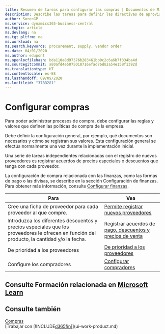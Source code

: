 ```yaml
---
title: Resumen de tareas para configurar las compras | Documentos de Microsoft
description: Describe las tareas para definir las directivas de aprovisionamiento de su empresa y configurar sus procesos de compra.
author: SorenGP
ms.service: dynamics365-business-central
ms.topic: article
ms.devlang: na
ms.tgt_pltfrm: na
ms.workload: na
ms.search.keywords: procurement, supply, vendor order
ms.date: 04/01/2020
ms.author: edupont
ms.openlocfilehash: bda110a8d97376b283461bb0c2c6a6b7f334ba4d
ms.sourcegitcommit: a80afd4e5075018716efad76d82a54e158f1392d
ms.translationtype: HT
ms.contentlocale: es-ES
ms.lasthandoff: 09/09/2020
ms.locfileid: "3783281"
---
```

# <a name="setting-up-purchasing"></a>Configurar compras
Para poder administrar procesos de compra, debe configurar las reglas y valores que definen las políticas de compra de la empresa.

Debe definir la configuración general, por ejemplo, qué documentos son necesarios y cómo se registran sus valores. Esta configuración general se efectúa normalmente una vez durante la implementación inicial.

Una serie de tareas independientes relacionadas con el registro de nuevos proveedores es registrar acuerdos de precios especiales o descuentos que tenga con cada proveedor.

La configuración de compra relacionada con las finanzas, como las formas de pago o las divisas, se describe en la sección Configuración de finanzas. Para obtener más información, consulte [Configurar finanzas](finance-setup-finance.md).

| Para | Vea |
| --- | --- |
| Cree una ficha de proveedor para cada proveedor al que compre.|[Permite registrar nuevos proveedores](purchasing-how-register-new-vendors.md) |
| Introduzca los diferentes descuentos y precios especiales que los proveedores le ofrecen en función del producto, la cantidad y/o la fecha. |[Registrar acuerdos de pago, descuentos y precios de venta](purchasing-how-record-purchase-price-discount-payment-agreements.md) |
| De prioridad a los proveedores |[De prioridad a los proveedores](purchasing-how-prioritize-vendors.md) |
| Configure los compradores |[Configurar compradores](purchasing-how-setup-purchasers.md) |

## <a name="see-related-training-at-microsoft-learn"></a>Consulte Formación relacionada en [Microsoft Learn](/learn/paths/trade-get-started-dynamics-365-business-central/)

## <a name="see-also"></a>Consulte también

[Compras](purchasing-manage-purchasing.md)  
[Trabajar con [!INCLUDE[d365fin](includes/d365fin_md.md)]](ui-work-product.md)
